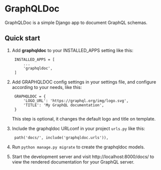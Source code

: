 # GraphQLDoc

GraphQLDoc is a simple Django app to document GraphQL schemas.

## Quick start
1. Add **graphqldoc** to your INSTALLED_APPS setting like this:
    
        INSTALLED_APPS = [
            ...
            'graphqldoc',
        ]

2. Add GRAPHQLDOC config settings in your settings file, and configure according to your needs, like this:

        GRAPHQLDOC = {
            'LOGO_URL': 'https://graphql.org/img/logo.svg',
            'TITLE': 'My GraphQL documentation',
        }
        
   This step is optional, it changes the default logo and title on template.

3. Include the graphqldoc URLconf in your project `urls.py` like this:

        path('docs/', include('graphqldoc.urls')),

4. Run `python manage.py migrate` to create the graphqldoc models.

5. Start the development server and visit http://localhost:8000/docs/ to view the rendered documentation for your GraphQL server.
